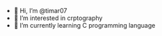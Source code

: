 - 👋 Hi, I’m @timar07
- 👀 I’m interested in crptography
- 🌱 I’m currently learning C programming language

<!---
timar07/timar07 is a ✨ special ✨ repository because its `README.md` (this file) appears on your GitHub profile.
You can click the Preview link to take a look at your changes.
--->
